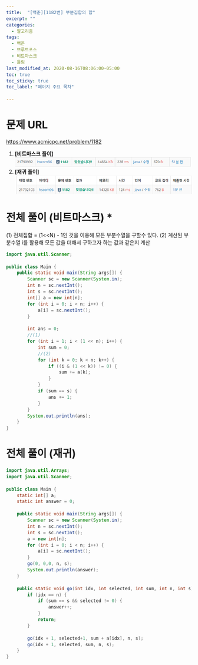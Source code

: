 ```yaml
---
title:  "[백준][1182번] 부분집합의 합"
excerpt: ""
categories:
  - 알고리즘
tags:
  - 백준
  - 브루트포스
  - 비트마스크
  - 틀림
last_modified_at: 2020-08-16T08:06:00-05:00
toc: true
toc_sticky: true
toc_label: "페이지 주요 목차"

---
```

# 문제 URL
https://www.acmicpc.net/problem/1182
1) __[비트마스크 풀이]__
![boj1182-1](/images/2020/08/boj1182-1.png)
1) __[재귀 풀이]__
![boj1182-2](/images/2020/08/boj1182-2.png)

# 전체 풀이 (비트마스크) *
(1)
전체집합 = (1<<N) - 1인 것을 이용해 모든 부분수열을 구할수 있다.
(2)
계산된 부분수열 i를 활용해 모든 값을 더해서 구하고자 하는 값과 같은지 계산

```java
import java.util.Scanner;

public class Main {
    public static void main(String args[]) {
        Scanner sc = new Scanner(System.in);
        int n = sc.nextInt();
        int s = sc.nextInt();
        int[] a = new int[n];
        for (int i = 0; i < n; i++) {
            a[i] = sc.nextInt();
        }

        int ans = 0;
        //(1)
        for (int i = 1; i < (1 << n); i++) {
            int sum = 0;
            //(2)
            for (int k = 0; k < n; k++) {
                if ((i & (1 << k)) != 0) {
                    sum += a[k];
                }
            }
            if (sum == s) {
                ans += 1;
            }
        }
        System.out.println(ans);
    }
}
```

# 전체 풀이 (재귀)
```java
import java.util.Arrays;
import java.util.Scanner;

public class Main {
    static int[] a;
    static int answer = 0;

    public static void main(String args[]) {
        Scanner sc = new Scanner(System.in);
        int n = sc.nextInt();
        int s = sc.nextInt();
        a = new int[n];
        for (int i = 0; i < n; i++) {
            a[i] = sc.nextInt();
        }
        go(0, 0,0, n, s);
        System.out.println(answer);
    }

    public static void go(int idx, int selected, int sum, int n, int s) {
        if (idx == n) {
            if (sum == s && selected != 0) {
                answer++;
            }
            return;
        }

        go(idx + 1, selected+1, sum + a[idx], n, s);
        go(idx + 1, selected, sum, n, s);
    }
}


```

```
